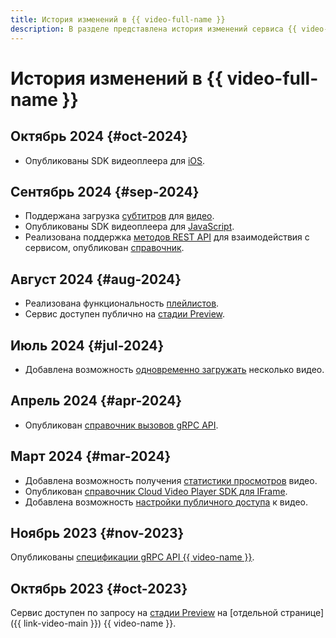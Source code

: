 ```yaml
---
title: История изменений в {{ video-full-name }}
description: В разделе представлена история изменений сервиса {{ video-name }}.
---
```


# История изменений в {{ video-full-name }}

## Октябрь 2024 {#oct-2024}

* Опубликованы SDK видеоплеера для [iOS](./sdk/ios-sdk.md).

## Сентябрь 2024 {#sep-2024}

* Поддержана загрузка [субтитров](./concepts/videos.md#subtitles) для [видео](./concepts/videos.md).
* Опубликованы SDK видеоплеера для [JavaScript](./sdk/javascript/index.md).
* Реализована поддержка [методов REST API](https://github.com/yandex-cloud/cloudapi/tree/master/yandex/cloud/video) для взаимодействия с сервисом, опубликован [справочник](./api-ref/).

## Август 2024 {#aug-2024}

* Реализована функциональность [плейлистов](./concepts/playlists.md).
* Сервис доступен публично на [стадии Preview](../overview/concepts/launch-stages.md).

## Июль 2024 {#jul-2024}

* Добавлена возможность [одновременно загружать](./operations/video/upload.md#multiple) несколько видео.

## Апрель 2024 {#apr-2024}

* Опубликован [справочник вызовов gRPC API](./api-ref/grpc/).

## Март 2024 {#mar-2024}

* Добавлена возможность получения [статистики просмотров](./operations/video/get-statistics.md) видео.
* Опубликован [справочник Cloud Video Player SDK для IFrame](./iframe-sdk.md).
* Добавлена возможность [настройки публичного доступа](./operations/video/publish.md) к видео.

## Ноябрь 2023 {#nov-2023}

Опубликованы [спецификации gRPC API {{ video-name }}](https://github.com/yandex-cloud/cloudapi/tree/master/yandex/cloud/video).

## Октябрь 2023 {#oct-2023}

Сервис доступен по запросу на [стадии Preview](../overview/concepts/launch-stages.md) на [отдельной странице]({{ link-video-main }}) {{ video-name }}.
